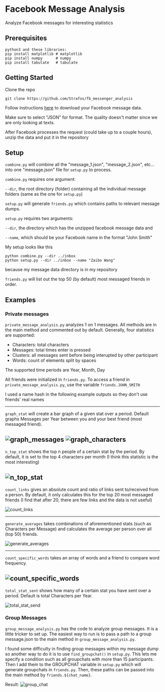 # Facebook Message Analysis

Analyze Facebook messages for interesting statistics

## Prerequisites

```
python3 and these libraries:
pip install matplotlib # matplotlib
pip install numpy      # numpy
pip install tabulate   # tabulate
```

## Getting Started
Clone the repo
```
git clone https://github.com/Strafos/fb_messenger_analysis
```
Follow instructions [here](https://www.facebook.com/help/1701730696756992?helpref=hc_global_nav) to download your Facebook message data.

Make sure to select "JSON" for format. The quality doesn't matter since we are only looking at texts.

After Facebook processes the request (could take up to a couple hours), unzip the data and put it in the repository

## Setup

`combine.py` will combine all the "message_1.json", "message_2.json", etc... into one "message.json" file for `setup.py` to process.

`combine.py` requires one argument:

`--dir`, the root directory (folder) containing all the individual message folders (same as the one for `setup.py`)

`setup.py` will generate `friends.py` which contains paths to relevant message dumps.

`setup.py` requires two arguments: 

`--dir`, the directory which has the unzipped facebook message data and

`--name`, which should be your Facebook name in the format "John Smith"

My setup looks like this

```
python combine.py --dir ../inbox
python setup.py --dir ../inbox --name "Zaibo Wang"
```

because my message data directory is in my repository

`friends.py` will list out the top 50 (by default) most messaged friends in order.

## Examples

### Private messages

`private_message_analysis.py` analyzes 1 on 1 messages. All methods are in the main method and commented out by default. Generally, four statistics are supported:

* Characters: total characters
* Messages: total times enter is pressed
* Clusters: all messages sent before being interupted by other participant
* Words: count of elements split by spaces

The supported time periods are Year, Month, Day

All friends were initialized in `friends.py`. To access a friend in `private_message_analysis.py`, use the variable `friends.JOHN_SMITH`

I used a name hash in the following example outputs so they don't use friends' real names

---
`graph_stat` will create a bar graph of a given stat over a period. Default graphs Messages per Year between you and your best friend (most messaged friend).

![graph_messages](https://i.imgur.com/B6yaCSU.png)
![graph_characters](https://i.imgur.com/Qo9s2TY.png)
--- 
`n_top_stat` shows the top n people of a certain stat by the period. By default, it is set to the top 4 characters per month (I think this statistic is the most interesting)

![n_top_stat](https://i.imgur.com/YHSfP6I.png)
---
`count_links` gives an absolute count and ratio of links sent to/received from a person. By default, it only calculates this for the top 20 most messaged friends (I find that after 20, there are few links and the data is not useful)

![count_links](https://i.imgur.com/nzQvhG4.png)

---
`generate_averages` takes combinations of aforementioned stats (such as Characters per Message) and calculates the average per person over all (top 50) friends. 

![generate_averages](https://i.imgur.com/NJ2OPnt.png)

---

`count_specific_words` takes an array of words and a friend to compare word frequency.

![count_specific_words](https://i.imgur.com/NoZHPsQ.png)
---
`total_stat_sent` shows how many of a certain stat you have sent over a period. Default is total Characters per Year.

![total_stat_send](https://i.imgur.com/vt9MYvF.png)

### Group Messages
`group_message_analysis.py` has the code to analyze group messages. It is a little tricker to set up. The easiest way to run is to pass a path to a group message.json to the main method in `group_message_analysis.py`.

I found some difficulty in finding group messages within my message dump so another way to do it is to use `find_groupchat()` in `setup.py`. This lets me specify a condition such as all groupchats with more than 15 participants. Then I add them to the GROUPCHAT variable in `setup.py` which will generate groupchats in `friends.py`. Then, these paths can be passed into the main method by `friends.${chat_name}`.

Result:
![group_chat](https://i.imgur.com/xzLZC60.png)
